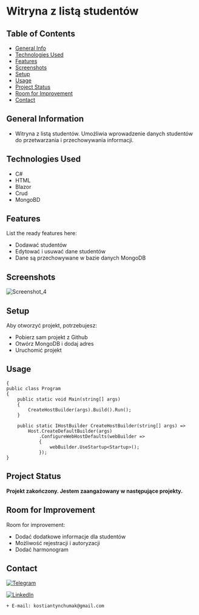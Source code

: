 # Witryna z listą studentów



## Table of Contents
* [General Info](#general-information)
* [Technologies Used](#technologies-used)
* [Features](#features)
* [Screenshots](#screenshots)
* [Setup](#setup)
* [Usage](#usage)
* [Project Status](#project-status)
* [Room for Improvement](#room-for-improvement)
* [Contact](#contact)
<!-- * [License](#license) -->


## General Information
- Witryna z listą studentów. Umożliwia wprowadzenie danych studentów do przetwarzania i przechowywania informacji.
<!-- You don't have to answer all the questions - just the ones relevant to your project. -->


## Technologies Used
- C#
- HTML
- Blazor
- Crud
- MongoBD


## Features
List the ready features here:
- Dodawać studentów 
- Edytować i usuwać dane studentów
- Dane są przechowywane w bazie danych MongoDB


## Screenshots


![Screenshot_4](https://user-images.githubusercontent.com/60564197/119940834-72fc3e80-bf98-11eb-8af0-b278a6905303.png)



<!-- If you have screenshots you'd like to share, include them here. -->


## Setup

Aby otworzyć projekt, potrzebujesz:
- Pobierz sam projekt z Github
- Otwórz MongoDB i dodaj adres
- Uruchomić projekt 




## Usage

    {
    public class Program
    {
        public static void Main(string[] args)
        {
            CreateHostBuilder(args).Build().Run();
        }

        public static IHostBuilder CreateHostBuilder(string[] args) =>
            Host.CreateDefaultBuilder(args)
                .ConfigureWebHostDefaults(webBuilder =>
                {
                    webBuilder.UseStartup<Startup>();
                });
    }


## Project Status
__Projekt zakończony.
Jestem zaangażowany w następujące projekty.__

## Room for Improvement

Room for improvement:
- Dodać dodatkowe informacje dla studentów
- Możliwość rejestracji i autoryzacji 
- Dodać harmonogram 





## Contact
 [![Telegram](https://img.shields.io/badge/-Telegram-1F022C?style=for-the-badge&logo=telegram&logoColor=35ACE4)](https://t.me/idudos)
 
 

 [![LinkedIn](https://img.shields.io/badge/-LinkedIn-1F022C?style=for-the-badge&logo=linkedin&logoColor=35ACE4)](https://www.linkedin.com/in/kostiantyn-chumak-98097b1a7/)
 
 

   
    + E-mail: kostiantynchumak@gmail.com



<!-- Optional -->
<!-- ## License -->
<!-- This project is open source and available under the [... License](). -->

<!-- You don't have to include all sections - just the one's relevant to your project -->
